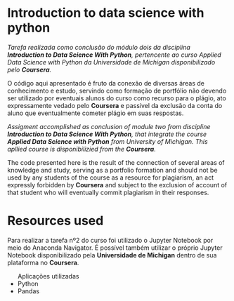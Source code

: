# Introduction to data science with python

*Tarefa realizada como conclusão do módulo dois da disciplina **Introduction to Data Science With Python**, pertencente ao 
curso *Applied Data Science with Python* da Universidade de Michigan disponibilizado pelo **Coursera**.*

O código aqui apresentado é fruto da conexão de diversas áreas de conhecimento e estudo, servindo como formação de portfólio não devendo ser utilizado por eventuais alunos do curso como recurso para o plágio, ato expressamente vedado pelo **Coursera** e passível da exclusão da conta do aluno que eventualmente cometer plágio em suas respostas.

*Assigment accomplished as conclusion of module two from discipline **Introduction to Data Science With Python**, that integrate the 
course **Applied Data Science with Python** from University of Michigan. This apllied course is disponibilizied from the **Coursera**.*

The code presented here is the result of the connection of several areas of knowledge and study, serving as a portfolio formation and should not be used by any students of the course as a resource for plagiarism, an act expressly forbidden by **Coursera** and subject to the exclusion of account of that student who will eventually commit plagiarism in their responses.

# Resources used

Para realizar a tarefa nº2 do curso foi utilizado o Jupyter Notebook por meio do Anaconda Navigator. É possível também utilizar o próprio Jupyter Notebook disponibilizado pela **Universidade de Michigan** dentro de sua plataforma no **Coursera**. 

<ul>Aplicações utilizadas
  
  <li>Python</li>
  <li>Pandas</li>
</ul>
